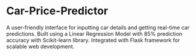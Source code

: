 # Car-Price-Predictor
A user-friendly interface for inputting car details and getting real-time car predictions. Built using a Linear Regression Model with 85% prediction accuracy with Scikit-learn library. Integrated with Flask framework for scalable web development.
